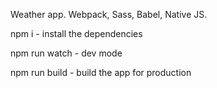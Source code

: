 Weather app. Webpack, Sass, Babel, Native JS.

npm i - install the dependencies

npm run watch - dev mode

npm run build - build the app for production